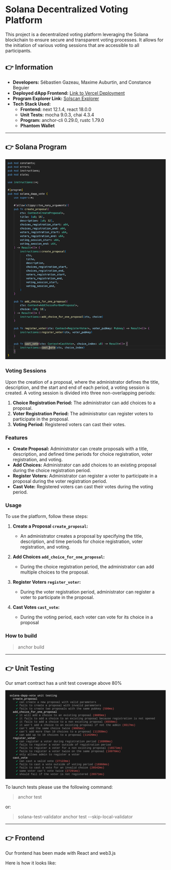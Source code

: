 # Solana Decentralized Voting Platform

This project is a decentralized voting platform leveraging the Solana blockchain to ensure secure and transparent voting
processes. It allows for the initiation of various voting sessions that are accessible to all participants.

## 👉️ Information

- **Developers:** Sébastien Gazeau, Maxime Auburtin, and Constance Beguier
- **Deployed dApp Frontend:** [Link to Vercel Deployment](https://your-dapp-frontend.vercel.app)
- **Program Explorer Link:** [Solscan Explorer](https://solscan.io/account/4AEtDMG3A5rFTFwj6KyA6K41dxxpagemC4CaG5w9oABc?cluster=devnet)
- **Tech Stack Used:**
  - **Frontend:** next 12.1.4, react 18.0.0
  - **Unit Tests:** mocha 9.0.3, chai 4.3.4
  - **Program:** anchor-cli 0.29.0, rustc 1.79.0
  - **Phantom Wallet**

---

## 👉️ Solana Program

![Unit tests](./resources/program.png)

### Voting Sessions

Upon the creation of a proposal, where the administrator defines the title, description, and the start and end of each
period, a voting session is created. A voting session is divided into three non-overlapping periods:

1. **Choice Registration Period:** The administrator can add choices to a proposal.
2. **Voter Registration Period:** The administrator can register voters to participate in the proposal.
3. **Voting Period:** Registered voters can cast their votes.

### Features

- **Create Proposal:** Administrator can create proposals with a title, description, and defined time periods for
  choice registration, voter registration, and voting.
- **Add Choices:** Administrator can add choices to an existing proposal during the choice registration period.
- **Register Voters:** Administrator can register a voter to participate in a proposal during the voter registration
  period.
- **Cast Vote:** Registered voters can cast their votes during the voting period.

### Usage

To use the platform, follow these steps:

1. **Create a Proposal `create_proposal`:**
    - An administrator creates a proposal by specifying the title, description, and time periods for choice
      registration, voter registration, and voting.

2. **Add Choices `add_choice_for_one_proposal`:**
    - During the choice registration period, the administrator can add multiple choices to the proposal.

3. **Register Voters `register_voter`:**
    - During the voter registration period, administrator can register a voter to participate in the proposal.

4. **Cast Votes `cast_vote`:**
   - During the voting period, each voter can vote for its choice in a proposal

### How to build

> anchor build

---

## 👉️ Unit Testing

Our smart contract has a unit test coverage above 80%

![Unit tests](./resources/tests.png)

To launch tests please use the following command:
> anchor test

or:
> solana-test-validator
> anchor test --skip-local-validator

---

## 👉️ Frontend

Our frontend has been made with React and web3.js

Here is how it looks like:
